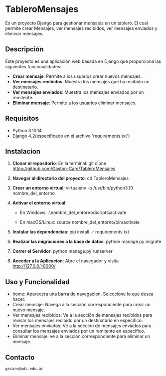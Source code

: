 # TableroMensajes

Es un proyecto Django para gestionar mensajes en un tablero. El cual permite crear Mensajes, ver mensajes recibidos, ver mensajes enviados y eliminar mensajes.

## Descripción

Este proyecto es una aplicación web basada en Django que proporciona las siguientes funcionalidades:
- **Crear mensaje**: Permite a los usuarios crear nuevos mensajes.
- **Ver mensajes recibidos**: Muestra los mensajes que ha recibido un destinatario.
- **Ver mensajes enviados**: Muestra los mensajes enviados por un remitente.
- **Eliminar mensaje**: Permite a los usuarios eliminar mensajes.

## Requisitos

- Python 3.10.14
- Django 4.2(especificado en el archivo 'requirements.txt')

## Instalacion

1. **Clonar el repositorio**:
En la terminal:
   git clone https://github.com/Gaston-Care/TableroMensajes

2. **Navegar al directorio del proyecto**:
    cd TableroMensajes

3. **Crear un entorno virtual**:
    virtualenv -p /usr/bin/python3.10 nombre_del_entorno

4. **Activar el entorno virtual**:

    - En Windows: .\nombre_del_entorno\Scripts\activate

    - En macOS/Linux: source nombre_del_entorno/bin/activate

5. **Instalar las dependencias**:
    pip install -r requirements.txt

6. **Realizar las migraciones a la base de datos**:
    python manage.py migrate

7. **Correr el Servidor**:
    python manage.py runserver

8. **Acceder a la Aplicacion**:
    Abre el navegador y visita http://127.0.0.1:8000/

## Uso y Funcionalidad
- home: Aparecera una barra de navegacion, Seleccione lo que desea hacer.
- Crear mensaje: Navega a la sección correspondiente para crear un nuevo mensaje.
- Ver mensajes recibidos: Ve a la sección de mensajes recibidos para revisar los mensajes recibido por un destinatario en especifico.
- Ver mensajes enviados: Ve a la sección de mensajes enviados para consultar los mensajes enviados por un remitente en especifico.
- Eliminar mensaje: ve a la sección correspondiente para eliminar un mensaje.

## Contacto
    gecare@udc.edu.ar